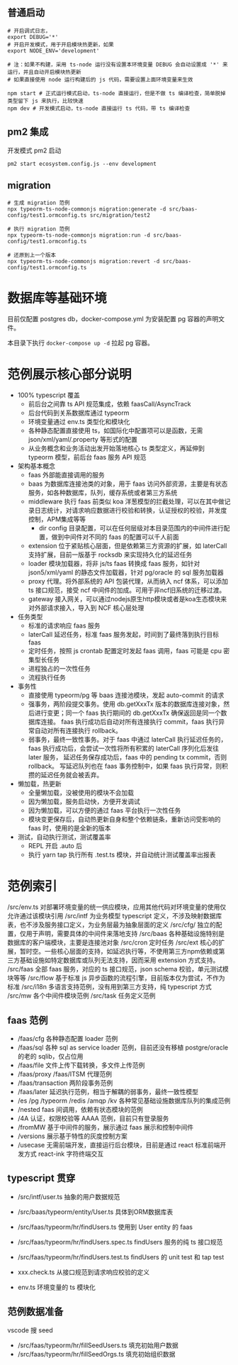 ## 普通启动

```shell
# 开启调式日志，
export DEBUG='*'
# 开启开发模式，用于开启模块热更新，如果
export NODE_ENV='development'

# 注：如果不构建，采用 ts-node 运行没有设置本环境变量 DEBUG 会自动设置成 '*' 来运行，并且自动开启模块热更新
# 如果直接使用 node 运行构建后的 js 代码，需要设置上面环境变量来生效

npm start # 正式运行模式启动，ts-node 直接运行，但是不做 ts 编译检查，简单脱掉类型留下 js 来执行，比较快速
npm dev # 开发模式启动，ts-node 直接运行 ts 代码，带 ts 编译检查
```

## pm2 集成

开发模式 pm2 启动 

```shell
pm2 start ecosystem.config.js --env development
```

## migration

```
# 生成 migration 范例
npx typeorm-ts-node-commonjs migration:generate -d src/baas-config/test1.ormconfig.ts src/migration/test2

# 执行 migration 范例
npx typeorm-ts-node-commonjs migration:run -d src/baas-config/test1.ormconfig.ts

# 还原到上一个版本
npx typeorm-ts-node-commonjs migration:revert -d src/baas-config/test1.ormconfig.ts
```

数据库等基础环境
================

目前仅配置 postgres db，docker-compose.yml 为安装配置 pg 容器的声明文件。

本目录下执行 `docker-compose up -d` 拉起 pg 容器。

范例展示核心部分说明
=================

* 100% typescript 覆盖
  - 前后台之间靠 ts API 规范集成，依赖 faasCall/AsyncTrack
  - 后台代码到关系数据库通过 typeorm
  - 环境变量通过 env.ts 类型化和模块化
  - 各种静态配置直接使用 ts，如国际化中配置项可以是函数，无需 json/xml/yaml/.property 等形式的配置
  - 从业务概念和业务活动出发开始落地核心 ts 类型定义，再延伸到 typeorm 模型，前后台 faas 服务 API 规范
* 架构基本概念
  - faas 外部能直接调用的服务
  - baas 为数据库连接池类的对象，用于 faas 访问外部资源，主要是有状态服务，如各种数据库，队列，缓存系统或者第三方系统
  - middleware 执行 faas 前类似 koa 洋葱模型的拦截处理，可以在其中做记录日志统计，对请求响应数据进行校验和转换，认证授权的校验，并发度控制，APM集成等等
    - dir config 目录配置，可以在任何层级对本目录范围内的中间件进行配置，做到中间件对不同的 faas 的配置可以千人前面
  - extension 位于紧贴核心层面，但是依赖第三方资源的扩展，如 laterCall 支持扩展，目前一版基于 rocksdb 来实现持久化的延迟任务
  - loader 模块加载器，将非 js/ts faas 转换成 faas 服务，如针对 json5/xml/yaml 的静态文件加载器，针对 pg/oracle 的 sql 服务加载器
  - proxy 代理。将外部系统的 API 包装代理，从而纳入 ncf 体系，可以添加 ts 接口规范，接受 ncf 中间件的加成。可用于非ncf旧系统的迁移过渡。
  - gateway 接入网关，可以通过nodejs原生http模块或者是koa生态模块来对外部请求接入，导入到 NCF 核心层处理
* 任务类型
  - 标准的请求响应 faas 服务
  - laterCall 延迟任务，标准 faas 服务发起，时间到了最终落到执行目标 faas
  - 定时任务，按照 js crontab 配置定时发起 faas 调用，faas 可能是 cpu 密集型长任务
  - 进程独占的一次性任务
  - 流程执行任务
* 事务性
  - 直接使用 typeorm/pg 等 baas 连接池模块，发起 auto-commit 的请求
  - 强事务，两阶段提交事务。使用 db.getXxxTx 版本的数据库连接对象，然后进行变更；同一个 faas 执行期间的 db.getXxxTx 确保返回是同一个数据库连接。
    faas 执行成功后自动对所有连接执行 commit，faas 执行异常自动对所有连接执行 rollback。
  - 弱事务，最终一致性事务。对于 faas 中通过 laterCall 执行延迟任务的，faas 执行成功后，会尝试一次性将所有积累的 laterCall 序列化后发往 later 服务，
    延迟任务保存成功后，faas 中的 pending tx commit，否则 rollback。
    写延迟队列也在 faas 事务控制中，如果 faas 执行异常，则积攒的延迟任务就会被丢弃。
* 懒加载，热更新
  - 全量懒加载，没被使用的模块不会加载
  - 因为懒加载，服务启动快，方便开发调试
  - 因为懒加载，可以方便的通过 faas 平台执行一次性任务
  - 模块变更保存后，自动热更新自身和整个依赖链条，重新访问受影响的 faas 时，使用的是全新的版本
* 测试，自动执行测试，测试覆盖率
  - REPL 开启 .auto 后
  - 执行 yarn tap 执行所有 .test.ts 模块，并自动统计测试覆盖率出报表


范例索引
=========

/src/env.ts 对部署环境变量的统一供应模块，应用其他代码对环境变量的使用仅允许通过该模块引用
/src/intf 为业务模型 typescript 定义，不涉及映射数据库表，也不涉及服务接口定义，为业务层最为抽象层面的定义
/src/cfg/ 独立的配置，仅用于声明，需要具体的中间件来落地支持
/src/baas 各种基础设施特别是数据库的客户端模块，主要是连接池对象
/src/cron 定时任务
/src/ext 核心的扩展，暂时空。一些核心层面的支持，如延迟执行等，不使用第三方npm依赖或第三方基础设施如特定数据库或队列无法支持，因而采用 extension 方式支持。
/src/faas 全部 faas 服务，对应的 ts 接口规范，json schema 校验，单元测试模块等等
/src/flow 基于标准 js 异步函数的流程引擎，目前版本仅为尝试，不作为标准
/src/i18n 多语言支持范例，没有用到第三方支持，纯 typescript 方式
/src/mw 各个中间件模块范例
/src/task 任务定义范例


## faas 范例

* /faas/cfg 各种静态配置 loader 范例
* /faas/sql 各种 sql as service loader 范例，目前还没有移植 postgre/oracle 的老的 sqlib，仅占位用
* /faas/file 文件上传下载转换，多文件上传范例
* /faas/proxy /faas/ITSM 代理范例
* /faas/transaction 两阶段事务范例
* /faas/later 延迟执行范例，相当于解耦的弱事务，最终一致性模型
* /es /pg /typeorm /redis /amqp /kv 各种常见基础设施数据库队列的集成范例
* /nested faas 间调用，依赖有状态模块的范例
* /4A 认证，权限校验等 AAAA 范例，目前只有登录服务
* /fromMW 基于中间件的服务，展示通过 faas 展示和控制中间件
* /versions 展示基于特性的灰度控制方案
* /usecase 无需前端开发，直接运行后台模块，目前是通过 react 标准前端开发方式 react-ink 字符终端交互

## typescript 贯穿

* /src/intf/user.ts 抽象的用户数据规范
* /src/baas/typeorm/entity/User.ts 具体到ORM数据库表
* /src/faas/typeorm/hr/findUsers.ts 使用到 User entity 的 faas
* /src/faas/typeorm/hr/findUsers.spec.ts  findUsers 服务的纯 ts 接口规范
* /src/faas/typeorm/hr/findUsers.test.ts findUsers 的 unit test 和 tap test 

* xxx.check.ts 从接口规范到请求响应校验的定义
* env.ts 环境变量的 ts 模块化


## 范例数据准备

vscode 搜 seed

* /src/faas/typeorm/hr/fillSeedUsers.ts 填充初始用户数据
* /src/faas/typeorm/hr/fillSeedOrgs.ts 填充初始组织数据
